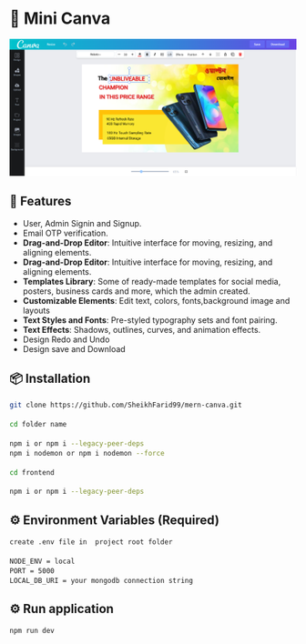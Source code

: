 # 🚀 Mini Canva
![Project Banner](/canva.png)

## 🔧 Features
- User, Admin Signin and Signup.
- Email OTP verification.
- **Drag-and-Drop Editor**: Intuitive interface for moving, resizing, and aligning elements.
- **Drag-and-Drop Editor**: Intuitive interface for moving, resizing, and aligning elements.
- **Templates Library**: Some of ready-made templates for social media, posters, business cards and more, which the admin created.
- **Customizable Elements**: Edit text, colors, fonts,background image and layouts
- **Text Styles and Fonts**: Pre-styled typography sets and font pairing.
- **Text Effects**: Shadows, outlines, curves, and animation effects.
- Design Redo and Undo
- Design save and Download

## 📦 Installation

```bash
git clone https://github.com/SheikhFarid99/mern-canva.git

cd folder name

npm i or npm i --legacy-peer-deps
npm i nodemon or npm i nodemon --force

cd frontend

npm i or npm i --legacy-peer-deps
```
## ⚙️ Environment Variables (Required)
```bash
create .env file in  project root folder

NODE_ENV = local
PORT = 5000
LOCAL_DB_URI = your mongodb connection string
```
## ⚙️ Run application
```bash
npm run dev
```




